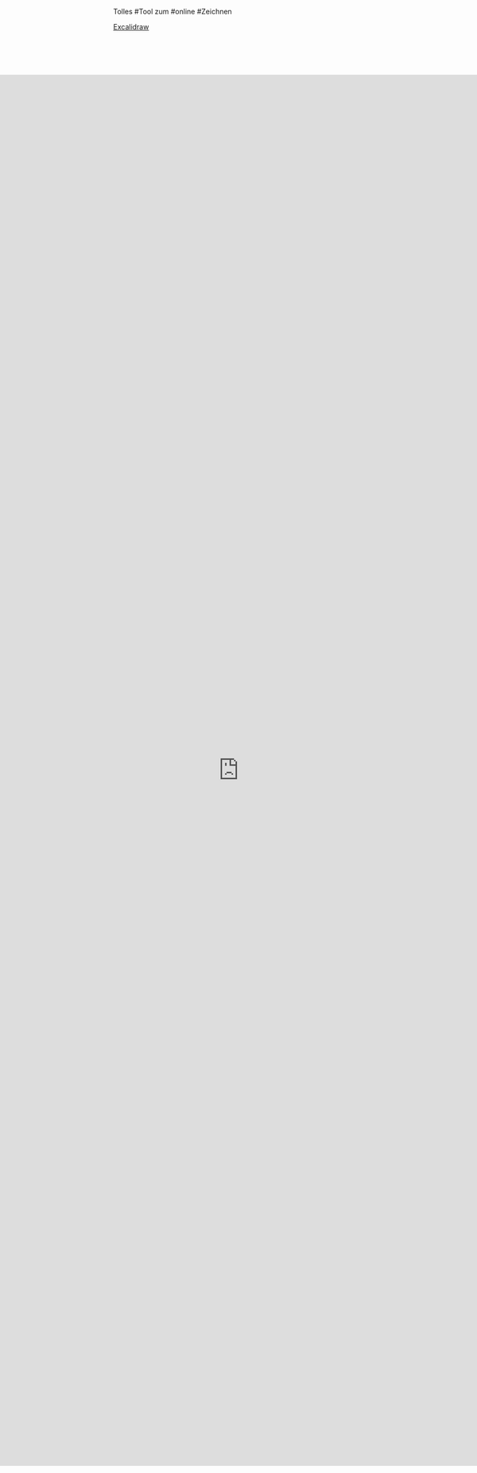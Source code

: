 Tolles #Tool zum #online #Zeichnen 

[Excalidraw](https://excalidraw.com/)


<iframe src="https://excalidraw.com/#room=e04db558d977af44b5f7,VH_MR1gfUoTjmYbb8a2sfw" style="position:absolute; top:200; left:0; width:100%; border:none;  height:70%;" sandbox="allow-modals;"></iframe>